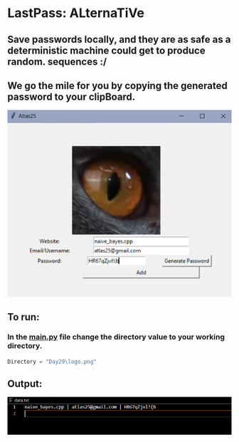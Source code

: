 # LastPass: ALternaTiVe
## Save passwords locally, and they are as safe as a deterministic machine could get to produce random. sequences :/

## We go the mile for you by copying the generated password to your clipBoard.

![alt text](https://github.com/atlas25git/100-Days-Python/blob/main/Day29/image1.png?raw=true)

## To run:

### In the [main.py](http://main.py) file change the directory value to your working directory.

```python
Directory = "Day29\logo.png"
```

## Output:

![alt text](https://github.com/atlas25git/100-Days-Python/blob/main/Day29/image2.png?raw=true)